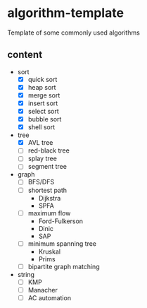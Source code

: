 # algorithm-template

Template of some commonly used algorithms

## content

- sort
    - [x] quick sort
    - [x] heap sort
    - [x] merge sort
    - [x] insert sort
    - [x] select sort
    - [x] bubble sort
    - [x] shell sort
- tree
    - [x] AVL tree
    - [ ] red-black tree
    - [ ] splay tree
    - [ ] segment tree
- graph
    - [ ] BFS/DFS
    - [ ] shortest path
        - Dijkstra
        - SPFA
    - [ ] maximum flow
        - Ford-Fulkerson
        - Dinic
        - SAP
    - [ ] minimum spanning tree
        - Kruskal
        - Prims
    - [ ] bipartite graph matching
- string
    - [ ] KMP
    - [ ] Manacher
    - [ ] AC automation